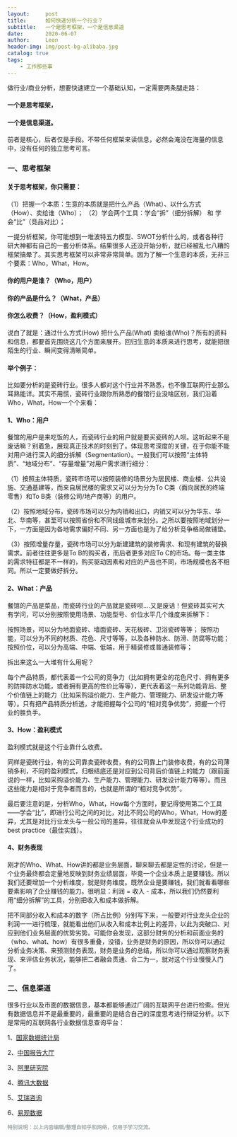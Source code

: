 ```yaml
---
layout:     post
title:      如何快速分析一个行业？
subtitle:   一个是思考框架，一个是信息渠道
date:       2020-06-07
author:     Leon
header-img: img/post-bg-alibaba.jpg
catalog: true
tags:
    - 工作那些事
---
```


做行业/商业分析，想要快速建立一个基础认知，一定需要两条腿走路：


#### 一个是思考框架，
#### 一个是信息渠道。



前者是核心，后者仅是手段。不带任何框架来读信息，必然会淹没在海量的信息中，没有任何的独立思考可言。



### 一、思考框架


#### 关于思考框架，你只需要：


（1）把握一个本质：生意的本质就是把什么产品（What）、以什么方式（How）、卖给谁（Who）；
（2）学会两个工具：学会“拆”（细分拆解） 和 学会“比”（竞品对比）；


一提分析框架，你可能想到一堆波特五力模型、SWOT分析什么的，或者各种行研大神都有自己的一套分析体系。结果很多人还没开始分析，就已经被乱七八糟的框架搞晕了。其实思考框架可以非常非常简单。因为了解一个生意的本质，无非三个要素：Who，What，How。


#### 你的用户是谁？（Who，用户）
#### 你的产品是什么？（What，产品）
#### 你怎么收费？（How，盈利模式）


说白了就是：通过什么方式(How) 把什么产品(What) 卖给谁(Who)？所有的资料和信息，都要首先围绕这几个方面来展开。回归生意的本质来进行思考，就能把很陌生的行业、瞬间变得清晰简单。


#### 举个例子：


比如要分析的是瓷砖行业。很多人都对这个行业并不熟悉，也不像互联网行业那么耳熟能详。其实不用慌，瓷砖行业跟你所熟悉的餐馆行业没啥区别，我们沿着Who，What，How一个个来看：


#### 1、Who：用户
餐馆的用户是来吃饭的人，而瓷砖行业的用户就是要买瓷砖的人呗。这听起来不是废话嘛？别着急，展现真正技术的时刻到了。体现思考深度的关键，在于你能不能对用户进行深入的细分拆解（Segmentation）。一般我们可以按照“主体特质”、“地域分布”、“存量增量”对用户需求进行细分：



（1）按照主体特质，瓷砖市场可以按照装修的场景分为居民楼、商业楼、公共设施、交通基建等，而来自居民楼的需求又可以分为分为To C类（面向居民的终端零售）和To B类（装修公司/地产商等）的用户。


（2）按照地域分布，瓷砖市场可以分为内销和出口，内销又可以分为华东、华北、华南等，甚至可以按照省份和不同线级城市来划分。之所以要按照地域划分一下，一方面是因为各地需求偏好不同、另一方面也是为了给分析竞争格局做铺垫。


（3）按照增量存量，瓷砖市场可以分为新建建筑的装修需求、和现有建筑的替换需求。前者往往更多是To B的购买者，而后者更多对应To C的市场。每一类主体的需求特征都是不一样的，购买驱动因素和对应的产品也不同，市场规模也各不相同。所以一定要做好拆分。



#### 2、What：产品
餐馆的产品是菜品，而瓷砖行业的产品就是瓷砖呗....又是废话！但瓷砖其实可大有学问，可以分别按照使用场景、功能型号、价位水平几个维度来拆解下：



按照场景，可以分为地面瓷砖、墙面瓷砖、天花板砖、卫浴瓷砖等等；
按照功能，可以分为不同的材质、花色、尺寸等等，以及各种防水、防滑、防腐等功能；
按照价位，可以分为高端、中端、低端，用于精装修或普通装修等；


拆出来这么一大堆有什么用呢？


每个产品特质，都代表着一个公司的竞争力（比如拥有更全的花色尺寸、拥有更多的防摔防水功能，或者拥有更高的性价比等等），更代表着这一系列功能背后、整个价值链上的能力（比如采购溢价能力、生产能力、管理能力、研发设计能力等等）。只有把产品特质分析透，才能把握每个公司的“相对竞争优势”，把握一个行业的胜负手。



#### 3、How：盈利模式
盈利模式就是这个行业靠什么收费。


同样是瓷砖行业，有的公司靠卖瓷砖收费，有的公司靠上门装修收费，有的公司薄销多利，不同的盈利模式，归根结底还是对应到公司背后价值链上的能力（跟前面说的一样，比如采购溢价能力、生产能力、管理能力、研发设计能力等等）。而且这些能力是相对于竞争者而言的，也就是所谓的“相对竞争优势”。


最后要注意的是，分析Who，What，How每个方面时，要记得使用第二个工具——学会“比”，即进行公司之间的对比，对比不同公司的Who，What，How的差异，尤其是对比行业龙头与一般公司的差异，往往就会从中发现这个行业成功的best practice（最佳实践）。



#### 4、财务表现
刚才的Who、What、How讲的都是业务层面，聊来聊去都是定性的讨论，但是一个业务最终都会定量地反映到财务业绩层面，毕竟一个企业本质上是要赚钱。所以我们还要增加一个分析维度，就是财务维度。既然企业是要赚钱，我们就看看哪些要素影响了企业赚钱的能力。很明显：利润 = 收入 - 成本，所以我们仍然要利用“细分拆解”的工具，分别把收入和成本做拆解。


把不同部分收入和成本的数字（所占比例）分别写下来，一般要对行业龙头企业的利润一一进行梳理，就能看出他们从收入和成本比例上的差异，以此为突破口、对应到他们业务层面的优势劣势。可能你会发现，这部分财务的分析和前面业务的（who、what、how）有很多重叠，没错，业务是财务的原因，所以你可以通过分析业务决策、来预测财务表现，财务是业务的总结，所以你可以通过观察财务表现、来评估业务状况，能够把二者融会贯通、合二为一，就对这个行业慢慢入门了。



### 二、信息渠道

很多行业以及市面的数据信息，基本都能够通过广阔的互联网平台进行检索。但光有数据信息并不是最重要的，最重要的是结合自己的深度思考进行辩证分析。以下是常用的互联网各行业数据信息查询平台：


1、<a href="http://www.stats.gov.cn/">国家数据统计局</a>

2、<a href="http://www.chinabgao.com/">中国报告大厅</a>

3、<a href="http://www.aliresearch.com/cn/index">阿里研究院</a>

4、<a href="https://data.qq.com/">腾讯大数据</a>

5、<a href="https://www.iresearch.com.cn/">艾瑞咨询</a>

6、<a href="https://www.analysys.cn/">易观数据</a>



<small> <font color="a0a9a9">
<b>特别说明：以上内容编辑/整理自知乎和网络，仅用于学习交流。</b>
</font>
<small>
    
    
    
